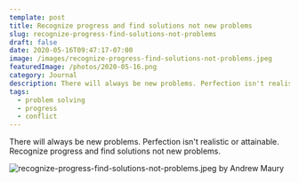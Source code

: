 ```yaml
---
template: post
title: Recognize progress and find solutions not new problems
slug: recognize-progress-find-solutions-not-problems
draft: false
date: 2020-05-16T09:47:17-07:00
image: /images/recognize-progress-find-solutions-not-problems.jpeg
featuredImage: /photos/2020-05-16.png
category: Journal
description: There will always be new problems. Perfection isn't realistic or attainable. 
tags:
  - problem solving 
  - progress 
  - conflict
---
```

There will always be new problems. Perfection isn't realistic or attainable. Recognize progress and find solutions not new problems. 

![recognize-progress-find-solutions-not-problems.jpeg by Andrew Maury](/images/recognize-progress-find-solutions-not-problems.jpeg)
